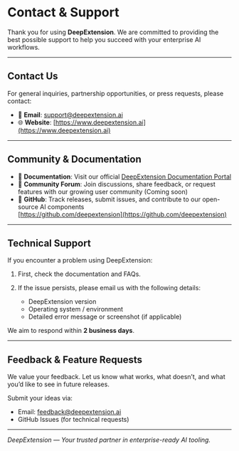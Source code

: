 # Contact & Support

Thank you for using **DeepExtension**. We are committed to providing the best possible support to help you succeed with your enterprise AI workflows.

---

## Contact Us

For general inquiries, partnership opportunities, or press requests, please contact:

- 📧 **Email**: support@deepextension.ai
- 🌐 **Website**: [https://www.deepextension.ai](https://www.deepextension.ai)

---

## Community & Documentation

- 📘 **Documentation**: Visit our official [DeepExtension Documentation Portal](https://docs.deepextension.ai)
- 💬 **Community Forum**: Join discussions, share feedback, or request features with our growing user community (Coming soon)
- 🐙 **GitHub**: Track releases, submit issues, and contribute to our open-source AI components  
  [https://github.com/deepextension](https://github.com/deepextension)

---

## Technical Support

If you encounter a problem using DeepExtension:

1. First, check the documentation and FAQs.
2. If the issue persists, please email us with the following details:

   - DeepExtension version
   - Operating system / environment
   - Detailed error message or screenshot (if applicable)

We aim to respond within **2 business days**.

---

## Feedback & Feature Requests

We value your feedback. Let us know what works, what doesn’t, and what you’d like to see in future releases.

Submit your ideas via:

- Email: feedback@deepextension.ai
- GitHub Issues (for technical requests)

---

*DeepExtension — Your trusted partner in enterprise-ready AI tooling.*

